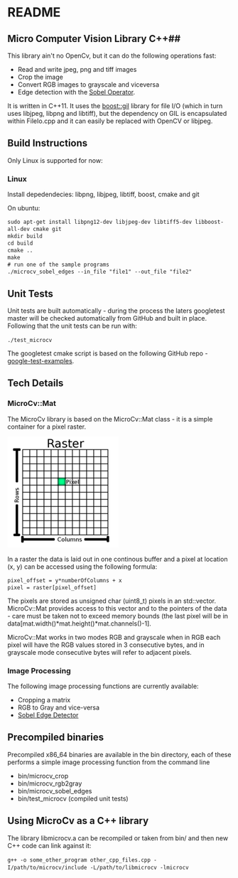 # README #

## Micro Computer Vision Library C++##
This library ain't no OpenCv, but it can do the following operations fast:
* Read and write jpeg, png and tiff images
* Crop the image
* Convert RGB images to grayscale and viceversa
* Edge detection with the [Sobel Operator](en.wikipedia.org/wiki/Sobel_operator).

It is written in C++11. It uses the [boost::gil](www.boost.org/doc/libs/release/libs/gil/) library for file I/O (which in turn uses libjpeg, libpng and libtiff), but the dependency on GIL is encapsulated within FileIo.cpp and it can easily be replaced with OpenCV or libjpeg.


## Build Instructions ##
Only Linux is supported for now:

### Linux ###
Install depedendecies: libpng, libjpeg, libtiff, boost, cmake and git

On ubuntu:
```
sudo apt-get install libpng12-dev libjpeg-dev libtiff5-dev libboost-all-dev cmake git
mkdir build
cd build
cmake ..
make
# run one of the sample programs
./microcv_sobel_edges --in_file "file1" --out_file "file2"
```

## Unit Tests ##
Unit tests are built automatically - during the process the laters googletest master will be checked
automatically from GitHub and built in place. Following that the unit tests can be run with:

`./test_microcv`

The googletest cmake script is based on the following GitHub repo - [google-test-examples](https://github.com/snikulov/google-test-examples/).


## Tech Details ##

### MicroCv::Mat ###

The MicroCv library is based on the MicroCv::Mat class - it is a simple container for a pixel raster. 

![Raster Data](images/raster_dataset.png)

In a raster the data is laid out in one continous buffer and a pixel at location (x, y) can be accessed using the following formula:
```
pixel_offset = y*numberOfColumns + x
pixel = raster[pixel_offset]
```

The pixels are stored as unsigned char (uint8_t) pixels in an std::vector. MicroCv::Mat provides access to this vector and to the pointers of the data - care must be taken not to exceed memory bounds (the last pixel will be in data[mat.width()\*mat.height()\*mat.channels()-1].

MicroCv::Mat works in two modes RGB and grayscale when in RGB each pixel will have the RGB values stored in 3 consecutive bytes, and in grayscale mode consecutive bytes will refer to adjacent pixels. 

### Image Processing ###
The following image processing functions are currently available:
* Cropping a matrix
* RGB to Gray and vice-versa
* [Sobel Edge Detector](en.wikipedia.org/wiki/Sobel_operator)

## Precompiled binaries ##
Precompiled x86_64 binaries are available in the bin directory, each of these performs a simple image processing function from the command line
* bin/microcv_crop
* bin/microcv_rgb2gray
* bin/microcv_sobel_edges
* bin/test_microcv (compiled unit tests)


## Using MicroCv as a C++ library ##
The library libmicrocv.a can be recompiled or taken from bin/ and then new C++ code can link against it:

`g++ -o some_other_program other_cpp_files.cpp -I/path/to/microcv/include -L/path/to/libmicrocv -lmicrocv`
